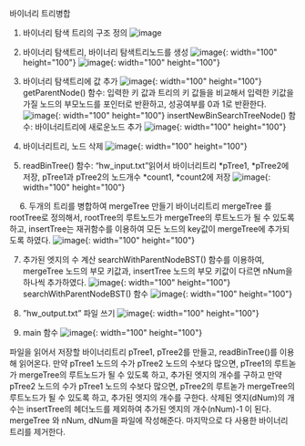 바이너리 트리병합
1. 바이너리 탐색 트리의 구조 정의
  ![image](https://user-images.githubusercontent.com/67528774/203710246-bd129c92-cba6-411c-bd8a-4c6595eed05c.png)


2. 바이너리 탐색트리, 바이너리 탐색트리노드를 생성
  ![image](https://user-images.githubusercontent.com/67528774/203710266-0783303c-6d15-4411-97e2-dcc83dcbc380.png){: width="100" height="100"}
  ![image](https://user-images.githubusercontent.com/67528774/203710289-7e6f00d0-de9a-485b-90bc-b363837feb1c.png){: width="100" height="100"}


3. 바이너리 탐색트리에 값 추가
  ![image](https://user-images.githubusercontent.com/67528774/203710310-ec0ff48f-1f80-4738-a752-c9e7199ee2e2.png){: width="100" height="100"}
 getParentNode() 함수: 입력한 키 값과 트리의 키 값들을 비교해서 입력한 키값을 가질 노드의 부모노드를 포인터로 반환하고, 성공여부를 0과 1로 반환한다.
  ![image](https://user-images.githubusercontent.com/67528774/203710333-d18263e6-db1f-474d-824a-da757fd08753.png){: width="100" height="100"}
 insertNewBinSearchTreeNode() 함수: 바이너리트리에 새로운노드 추가
  ![image](https://user-images.githubusercontent.com/67528774/203710347-1bb2ff9b-a9ac-4355-abf4-698f5096512f.png){: width="100" height="100"}


4. 바이너리트리, 노드 삭제
 ![image](https://user-images.githubusercontent.com/67528774/203710376-ac89fa07-f194-4261-b9b4-350528510c0e.png){: width="100" height="100"}


5. readBinTree() 함수:
 “hw_input.txt”읽어서 바이너리트리 *pTree1, *pTree2에 저장, 
 pTree1과 pTree2의 노드개수 *count1, *count2에 저장
  ![image](https://user-images.githubusercontent.com/67528774/203710399-b211c59f-7977-4487-968e-d2adcbedd693.png){: width="100" height="100"}

 
6. 두개의 트리를 병합하여 mergeTree 만들기
 바이너리트리 mergeTree 를 rootTree로 정의해서, rootTree의 루트노드가 mergeTree의 루트노드가 될 수 있도록 하고,
 insertTree는 재귀함수를 이용하여 모든 노드의 key값이 mergeTree에 추가되도록 하였다.
  ![image](https://user-images.githubusercontent.com/67528774/203710412-529a2d34-77d1-429f-be69-8cc3a18ac1d2.png){: width="100" height="100"}


7. 추가된 엣지의 수 계산
searchWithParentNodeBST() 함수를 이용하여, mergeTree 노드의 부모 키값과, insertTree 노드의 부모 키값이 다르면 nNum을 하나씩 추가하였다. 
 ![image](https://user-images.githubusercontent.com/67528774/203710426-3bb1fa67-b4bd-449f-806a-6a6115b7edac.png){: width="100" height="100"}
searchWithParentNodeBST() 함수
 ![image](https://user-images.githubusercontent.com/67528774/203710437-80e44fe6-2109-454b-a94e-2516457c5b7c.png){: width="100" height="100"}


8. ”hw_output.txt” 파일 쓰기
  ![image](https://user-images.githubusercontent.com/67528774/203710459-5446d66d-aa91-4532-87c7-c42c76a6051a.png){: width="100" height="100"}


9. main 함수
  ![image](https://user-images.githubusercontent.com/67528774/203710506-fa0d9db0-cb04-49b5-b5a4-0d606be879b8.png){: width="100" height="100"}
  
 파일을 읽어서 저장할 바이너리트리 pTree1, pTree2를 만들고, readBinTree()를 이용해 읽어온다.
 만약 pTree1 노드의 수가 pTree2 노드의 수보다 많으면, pTree1의 루트녿가 mergeTree의 루트노드가 될 수 있도록 하고, 추가된 엣지의 개수를 구하고
 만약 pTree2 노드의 수가 pTree1 노드의 수보다 많으면, pTree2의 루트녿가 mergeTree의 루트노드가 될 수 있도록 하고, 추가된 엣지의  개수를 구한다.
 삭제된 엣지(dNum)의 개수는 insertTree의 헤더노드를 제외하여 추가된 엣지의 개수(nNum)-1 이 된다.
 mergeTree 와 nNum, dNum을 파일에 작성해준다.
 마지막으로 다 사용한 바이너리 트리를 제거한다.
